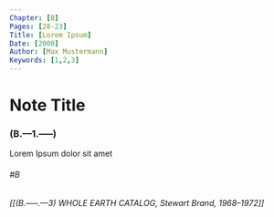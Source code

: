 ```yaml
---
Chapter: [B]
Pages: [28-23]
Title: [Lorem Ipsum]
Date: [2000]
Author: [Max Mustermann]
Keywords: [1,2,3]
---
```


# Note Title
### (B.––1.–––)

Lorem Ipsum dolor sit amet

###### #B

###### [[(B.–––.––3) WHOLE EARTH CATALOG, Stewart Brand, 1968–1972]]
